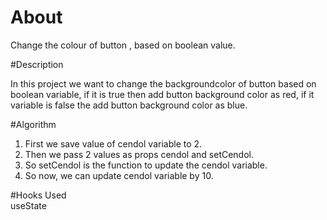 
# About    

Change the colour of button , based on boolean value.

#Description      
                                                            
In this project we want to change the backgroundcolor of button based on boolean variable, if it is true then add button background color as red, if it variable is false the add button background color as blue.

#Algorithm                                                                                                                                                          
1. First we save value of cendol variable to 2.                                                                 
2. Then we pass 2 values as props cendol and setCendol.                                                            
3. So setCendol is the function to update the cendol variable.                                                                     
4. So now, we can update cendol variable by 10.  

#Hooks Used                                                                                                                                                                                                             
useState                                                 

  
